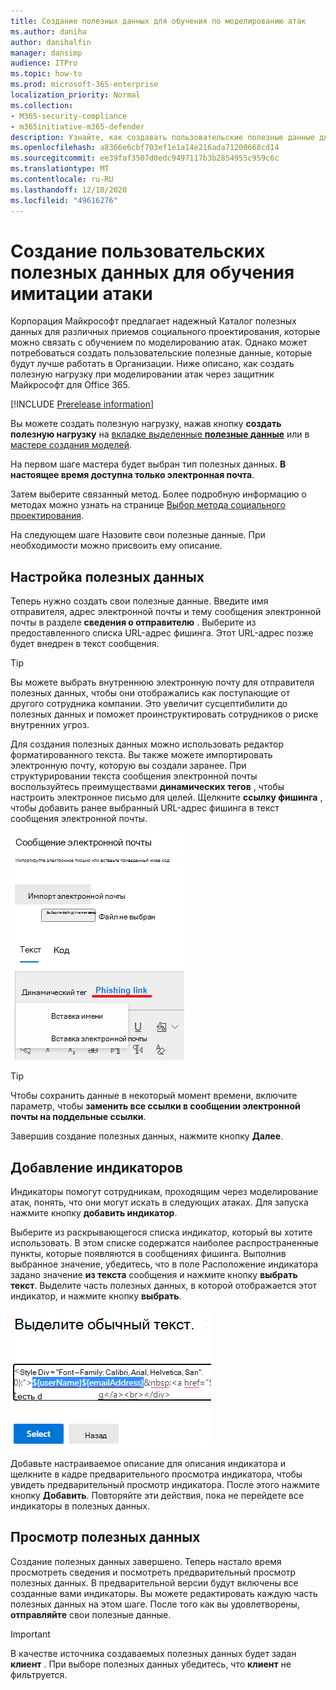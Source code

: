 ```yaml
---
title: Создание полезных данных для обучения по моделированию атак
ms.author: daniha
author: danihalfin
manager: dansimp
audience: ITPro
ms.topic: how-to
ms.prod: microsoft-365-enterprise
localization_priority: Normal
ms.collection:
- M365-security-compliance
- m365initiative-m365-defender
description: Узнайте, как создавать пользовательские полезные данные для обучения по моделированию атак в защитнике Майкрософт для Office 365.
ms.openlocfilehash: a8366e6cbf703ef1e1a14e216ada71200668cd14
ms.sourcegitcommit: ee39faf3507d0edc9497117b3b2854955c959c6c
ms.translationtype: MT
ms.contentlocale: ru-RU
ms.lasthandoff: 12/10/2020
ms.locfileid: "49616276"
---
```

# <a name="create-a-custom-payload-for-attack-simulation-training"></a>Создание пользовательских полезных данных для обучения имитации атаки

Корпорация Майкрософт предлагает надежный Каталог полезных данных для различных приемов социального проектирования, которые можно связать с обучением по моделированию атак. Однако может потребоваться создать пользовательские полезные данные, которые будут лучше работать в Организации. Ниже описано, как создать полезную нагрузку при моделировании атак через защитник Майкрософт для Office 365.

[!INCLUDE [Prerelease information](../includes/prerelease.md)]

Вы можете создать полезную нагрузку, нажав кнопку **создать полезную нагрузку** на [вкладке выделенные **полезные данные**](https://security.microsoft.com/attacksimulator?viewid=payload) или в [мастере создания моделей](attack-simulation-training.md#selecting-a-payload).

На первом шаге мастера будет выбран тип полезных данных. **В настоящее время доступна только электронная почта**.

Затем выберите связанный метод. Более подробную информацию о методах можно узнать на странице [Выбор метода социального проектирования](attack-simulation-training.md#selecting-a-social-engineering-technique).

На следующем шаге Назовите свои полезные данные. При необходимости можно присвоить ему описание.

## <a name="configure-payload"></a>Настройка полезных данных

Теперь нужно создать свои полезные данные. Введите имя отправителя, адрес электронной почты и тему сообщения электронной почты в разделе **сведения о отправителю** . Выберите из предоставленного списка URL-адрес фишинга. Этот URL-адрес позже будет внедрен в текст сообщения.

> [!TIP]
> Вы можете выбрать внутреннюю электронную почту для отправителя полезных данных, чтобы они отображались как поступающие от другого сотрудника компании. Это увеличит сусцептибилити до полезных данных и поможет проинструктировать сотрудников о риске внутренних угроз.

Для создания полезных данных можно использовать редактор форматированного текста. Вы также можете импортировать электронную почту, которую вы создали заранее. При структурировании текста сообщения электронной почты воспользуйтесь преимуществами **динамических тегов** , чтобы настроить электронное письмо для целей. Щелкните **ссылку фишинга** , чтобы добавить ранее выбранный URL-адрес фишинга в текст сообщения электронной почты.

![Ссылка фишинга и динамические теги, выделенные в создании полезных данных для защитника Майкрософт для Office 365](../../media/attack-sim-preview-payload-email-body.png)

> [!TIP]
> Чтобы сохранить данные в некоторый момент времени, включите параметр, чтобы **заменить все ссылки в сообщении электронной почты на поддельные ссылки**.

Завершив создание полезных данных, нажмите кнопку **Далее**.

## <a name="adding-indicators"></a>Добавление индикаторов

Индикаторы помогут сотрудникам, проходящим через моделирование атак, понять, что они могут искать в следующих атаках. Для запуска нажмите кнопку **добавить индикатор**.

Выберите из раскрывающегося списка индикатор, который вы хотите использовать. В этом списке содержатся наиболее распространенные пункты, которые появляются в сообщениях фишинга. Выполнив выбранное значение, убедитесь, что в поле Расположение индикатора задано значение **из текста** сообщения и нажмите кнопку **выбрать текст**. Выделите часть полезных данных, в которой отображается этот индикатор, и нажмите кнопку **выбрать**.

![Выделенный текст в тексте сообщения, который добавляется к индикатору в учебном курсе "моделирование атак"](../../media/attack-sim-preview-select-text.png)

Добавьте настраиваемое описание для описания индикатора и щелкните в кадре предварительного просмотра индикатора, чтобы увидеть предварительный просмотр индикатора. После этого нажмите кнопку **Добавить**. Повторяйте эти действия, пока не перейдете все индикаторы в полезных данных.

## <a name="review-payload"></a>Просмотр полезных данных

Создание полезных данных завершено. Теперь настало время просмотреть сведения и посмотреть предварительный просмотр полезных данных. В предварительной версии будут включены все созданные вами индикаторы. Вы можете редактировать каждую часть полезных данных на этом шаге. После того как вы удовлетворены, **отправляйте** свои полезные данные.

> [!IMPORTANT]
> В качестве источника создаваемых полезных данных будет задан **клиент** . При выборе полезных данных убедитесь, что **клиент** не фильтруется.